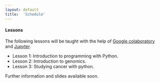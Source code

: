 ```yaml
---
layout: default
title:  'Schedule'
---
```

#### Lessons

The following lessons will be taught with the help of [Google colaboratory][1] and [Jupyter][2].

- Lesson 1: Introduction to programming with Python.
- Lesson 2: Introduction to genomics.
- Lesson 3: Studying cancer with python.

Further information and slides available soon.

[1]: https://colab.research.google.com/
[2]: https://jupyter.org/